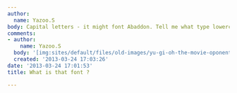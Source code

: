 ```yaml
---
author:
  name: Yazoo.S
body: Capital letters - it might font Abaddon. Tell me what type lowercase?
comments:
- author:
    name: Yazoo.S
  body: '[img:sites/default/files/old-images/yu-gi-oh-the-movie-oponent_4071.jpg]'
  created: '2013-03-24 17:03:26'
date: '2013-03-24 17:01:53'
title: What is that font ?

---
```

